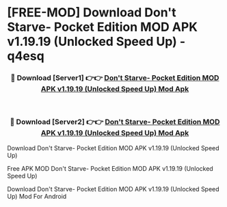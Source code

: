 # [FREE-MOD] Download Don't Starve- Pocket Edition MOD APK v1.19.19 (Unlocked Speed Up) - q4esq


<div align="center">
<h3>🔴 Download [Server1] 👉👉 <a href="https://apk-comot.site?title=Don't_Starve-_Pocket_Edition_MOD_APK_v1.19.19_(Unlocked_Speed_Up)">Don't Starve- Pocket Edition MOD APK v1.19.19 (Unlocked Speed Up) Mod Apk</a></h3><br>

<h3>🔴 Download [Server2] 👉👉 <a href="https://apk-comot.site?title=Don't_Starve-_Pocket_Edition_MOD_APK_v1.19.19_(Unlocked_Speed_Up)">Don't Starve- Pocket Edition MOD APK v1.19.19 (Unlocked Speed Up) Mod Apk</a></h3>
</div>



Download Don't Starve- Pocket Edition MOD APK v1.19.19 (Unlocked Speed Up) 

Free APK MOD Don't Starve- Pocket Edition MOD APK v1.19.19 (Unlocked Speed Up) 

Download Don't Starve- Pocket Edition MOD APK v1.19.19 (Unlocked Speed Up) Mod For Android
